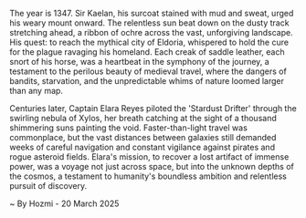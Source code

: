 
The year is 1347.  Sir Kaelan, his surcoat stained with mud and sweat, urged his weary mount onward.  The relentless sun beat down on the dusty track stretching ahead, a ribbon of ochre across the vast, unforgiving landscape.  His quest: to reach the mythical city of Eldoria, whispered to hold the cure for the plague ravaging his homeland.  Each creak of saddle leather, each snort of his horse, was a heartbeat in the symphony of the journey, a testament to the perilous beauty of medieval travel, where the dangers of bandits, starvation, and the unpredictable whims of nature loomed larger than any map.

Centuries later, Captain Elara Reyes piloted the 'Stardust Drifter' through the swirling nebula of Xylos, her breath catching at the sight of a thousand shimmering suns painting the void.  Faster-than-light travel was commonplace, but the vast distances between galaxies still demanded weeks of careful navigation and constant vigilance against pirates and rogue asteroid fields.  Elara's mission, to recover a lost artifact of immense power, was a voyage not just across space, but into the unknown depths of the cosmos, a testament to humanity's boundless ambition and relentless pursuit of discovery.

~ By Hozmi - 20 March 2025
